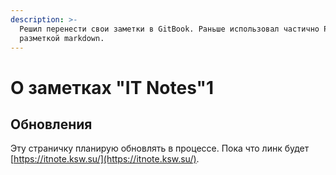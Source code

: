 ```yaml
---
description: >-
  Решил перенести свои заметки в GitBook. Раньше использовал частично Pelican с
  разметкой markdown.
---
```


# О заметках "IT Notes"1

## Обновления

Эту страничку планирую обновлять в процессе. Пока что линк будет [https://itnote.ksw.su/](https://itnote.ksw.su/). 



